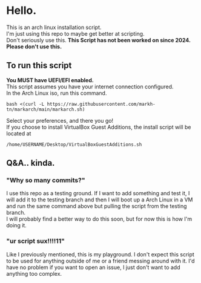 # Hello. 
This is an arch linux installation script.\
I'm just using this repo to maybe get better at scripting.\
Don't seriously use this.
**This Script has not been worked on since 2024. Please don't use this.**
## To run this script
**You MUST have UEFI/EFI enabled.**\
This script assumes you have your internet connection configured.\
In the Arch Linux iso, run this command.
```
bash <(curl -L https://raw.githubusercontent.com/markh-tn/markarch/main/markarch.sh)
```
Select your preferences, and there you go!\
If you choose to install VirtualBox Guest Additions, the install script will be located at
```
/home/USERNAME/Desktop/VirtualBoxGuestAdditions.sh
```
## Q&A.. kinda.
### "Why so many commits?"
I use this repo as a testing ground. If I want to add something and test it, I will add it to the testing branch and then I will boot up a Arch Linux in a VM and run the same command above but pulling the script from the testing branch.\
I will probably find a better way to do this soon, but for now this is how I'm doing it.
### "ur script sux!!!!11"
Like I previously mentioned, this is my playground. I don't expect this script to be used for anything outside of me or a friend messing around with it.
I'd have no problem if you want to open an issue, I just don't want to add anything too complex.


